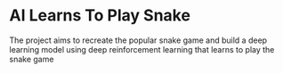 # AI Learns To Play Snake
The project aims to recreate the popular snake game and build a deep learning model using deep reinforcement learning that learns to play the snake game
